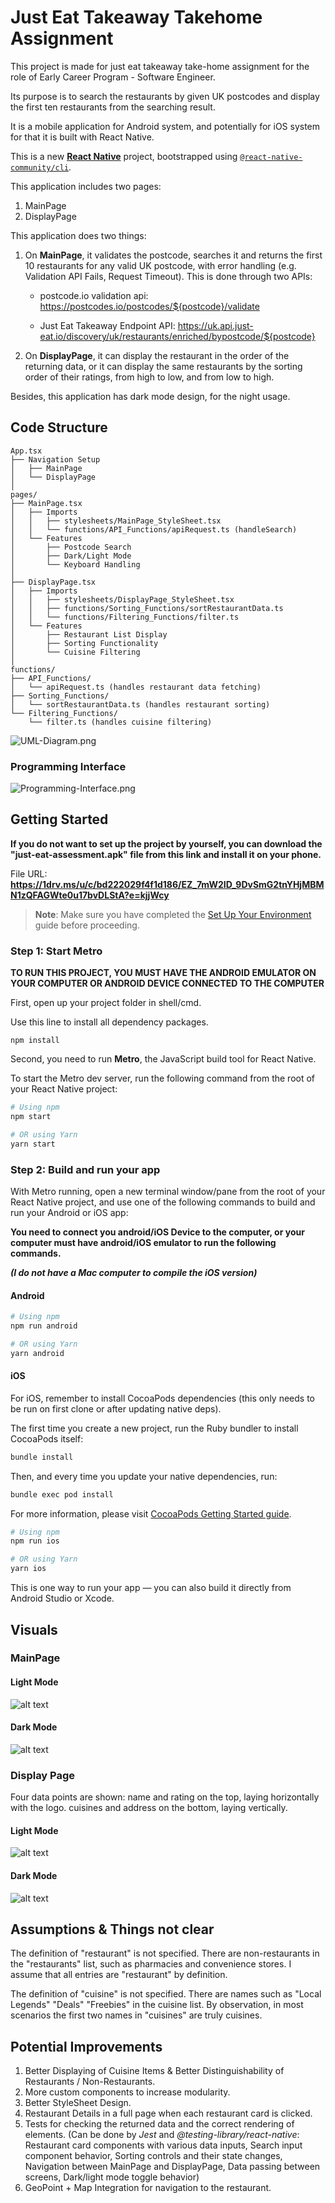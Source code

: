 # Just Eat Takeaway Takehome Assignment

This project is made for just eat takeaway take-home assignment for the role of Early Career Program - Software Engineer. 

Its purpose is to search the restaurants by given UK postcodes and display the first ten restaurants from the searching result.

It is a mobile application for Android system, and potentially for iOS system for that it is built with React Native.

This is a new [**React Native**](https://reactnative.dev) project, bootstrapped using [`@react-native-community/cli`](https://github.com/react-native-community/cli).

This application includes two pages:

1. MainPage
2. DisplayPage

This application does two things:

1. On **MainPage**, it validates the postcode, searches it and returns the first 10 restaurants for any valid UK postcode, with error handling (e.g. Validation API Fails, Request Timeout). This is done through two APIs: 

   - postcode.io validation api: https://postcodes.io/postcodes/${postcode}/validate
   
   - Just Eat Takeaway Endpoint API: 
   https://uk.api.just-eat.io/discovery/uk/restaurants/enriched/bypostcode/${postcode}

2. On **DisplayPage**, it can display the restaurant in the order of the returning data, or it can display the same restaurants by the sorting order of their ratings, from high to low, and from low to high.

Besides, this application has dark mode design, for the night usage.

## Code Structure

```
App.tsx
├── Navigation Setup
│   ├── MainPage
│   └── DisplayPage
│
pages/
├── MainPage.tsx
│   ├── Imports
│   │   ├── stylesheets/MainPage_StyleSheet.tsx
│   │   └── functions/API_Functions/apiRequest.ts (handleSearch)
│   └── Features
│       ├── Postcode Search
│       ├── Dark/Light Mode
│       └── Keyboard Handling
│
├── DisplayPage.tsx
│   ├── Imports
│   │   ├── stylesheets/DisplayPage_StyleSheet.tsx
│   │   ├── functions/Sorting_Functions/sortRestaurantData.ts
│   │   └── functions/Filtering_Functions/filter.ts
│   └── Features
│       ├── Restaurant List Display
│       ├── Sorting Functionality
│       └── Cuisine Filtering
│
functions/
├── API_Functions/
│   └── apiRequest.ts (handles restaurant data fetching)
├── Sorting_Functions/
│   └── sortRestaurantData.ts (handles restaurant sorting)
└── Filtering_Functions/
    └── filter.ts (handles cuisine filtering)
```

![UML-Diagram.png](https://i.postimg.cc/t4d8sPVH/UML-Diagram.png)

### Programming Interface
![Programming-Interface.png](https://i.postimg.cc/mrfM5zdh/Programming-Interface.png)

## Getting Started

**If you do not want to set up the project by yourself, you can download the "just-eat-assessment.apk" file from this link and install it on your phone.**

File URL: **https://1drv.ms/u/c/bd222029f4f1d186/EZ_7mW2ID_9DvSmG2tnYHjMBMN1zQFAGWte0u17bvDLStA?e=kjjWcy**

> **Note**: Make sure you have completed the [Set Up Your Environment](https://reactnative.dev/docs/set-up-your-environment) guide before proceeding.

### Step 1: Start Metro

**TO RUN THIS PROJECT, YOU MUST HAVE THE ANDROID EMULATOR ON YOUR COMPUTER OR ANDROID DEVICE CONNECTED TO THE COMPUTER**

First, open up your project folder in shell/cmd. 

Use this line to install all dependency packages.

```
npm install
```

Second, you need to run **Metro**, the JavaScript build tool for React Native.

To start the Metro dev server, run the following command from the root of your React Native project:

```sh
# Using npm
npm start

# OR using Yarn
yarn start
```

### Step 2: Build and run your app

With Metro running, open a new terminal window/pane from the root of your React Native project, and use one of the following commands to build and run your Android or iOS app:

**You need to connect you android/iOS Device to the computer, or your computer must have android/iOS emulator to run the following commands.**
  
***(I do not have a Mac computer to compile the iOS version)***

#### Android

```sh
# Using npm
npm run android

# OR using Yarn
yarn android
```

#### iOS

For iOS, remember to install CocoaPods dependencies (this only needs to be run on first clone or after updating native deps).

The first time you create a new project, run the Ruby bundler to install CocoaPods itself:

```sh
bundle install
```

Then, and every time you update your native dependencies, run:

```sh
bundle exec pod install
```

For more information, please visit [CocoaPods Getting Started guide](https://guides.cocoapods.org/using/getting-started.html).

```sh
# Using npm
npm run ios

# OR using Yarn
yarn ios
```

This is one way to run your app — you can also build it directly from Android Studio or Xcode.

## Visuals

### MainPage

#### Light Mode
<img src="https://i.postimg.cc/vTsCzNKT/Main-Page-Lightmode.png" alt="alt text" title="MainPage, LightMode">

#### Dark Mode
<img src="https://i.postimg.cc/RZZ5y2Zn/Main-Page-Darkmode.png" alt="alt text" title="MainPage, DarkMode">

### Display Page

Four data points are shown: name and rating on the top, laying horizontally with the logo. cuisines and address on the bottom, laying vertically.

#### Light Mode
<img src="https://i.postimg.cc/3JW0rY7F/Display-Page-Lightmode.png" alt="alt text" title="DisplayPage, LightMode">

#### Dark Mode
<img src="https://i.postimg.cc/wvVRMB70/Display-Page-Darkmode.png" alt="alt text" title="DisplayPage, DarkMode">

## Assumptions & Things not clear
The definition of "restaurant" is not specified. There are non-restaurants in the "restaurants" list, such as pharmacies and convenience stores. I assume that all entries are "restaurant" by definition.

The definition of "cuisine" is not specified. There are names such as "Local Legends" "Deals" "Freebies" in the cuisine list. By observation, in most scenarios the first two names in "cuisines" are truly cuisines.

## Potential Improvements

1. Better Displaying of Cuisine Items & Better Distinguishability of Restaurants / Non-Restaurants.
2. More custom components to increase modularity.
3. Better StyleSheet Design.
4. Restaurant Details in a full page when each restaurant card is clicked.
5. Tests for checking the returned data and the correct rendering of elements.
(Can be done by *Jest* and *@testing-library/react-native*: Restaurant card components with various data inputs, Search input component behavior, Sorting controls and their state changes, Navigation between MainPage and DisplayPage, Data passing between screens, Dark/light mode toggle behavior)
6. GeoPoint + Map Integration for navigation to the restaurant.